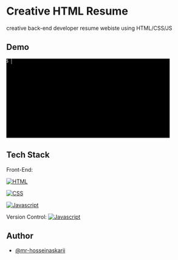 
# Creative HTML Resume
creative back-end developer resume webiste using HTML/CSS/JS

## Demo
![](https://github.com/mr-hosseinaskarii/argparse/blob/main/CLI-Calculator/readme/HowToUse.gif)


## Tech Stack

Front-End:

[![HTML](https://img.shields.io/badge/HTML5-E34F26?style=for-the-badge&logo=html5&logoColor=white)](https://www.w3schools.com/html/)

[![CSS](https://img.shields.io/badge/CSS3-1572B6?style=for-the-badge&logo=css3&logoColor=white)](https://www.w3schools.com/css/)

[![Javascript](https://img.shields.io/badge/JavaScript-323330?style=for-the-badge&logo=javascript&logoColor=F7DF1E)](https://www.javascript.com/)

Version Control:
[![Javascript](https://img.shields.io/badge/GitHub-100000?style=for-the-badge&logo=github&logoColor=white)](https://github.com/)

## Author

- [@mr-hosseinaskarii](https://github.com/mr-hosseinaskarii)

